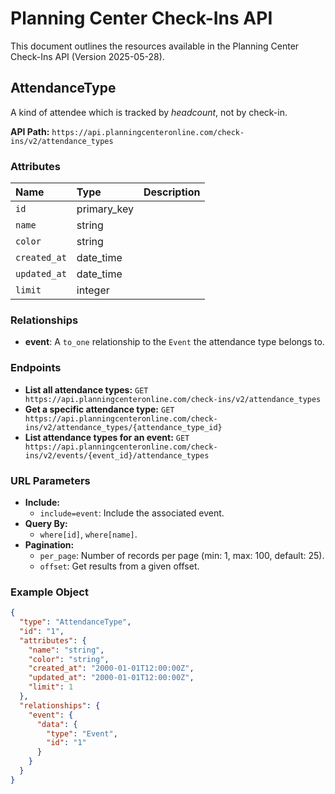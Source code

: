 # Planning Center Check-Ins API

This document outlines the resources available in the Planning Center Check-Ins API (Version 2025-05-28).

## AttendanceType

A kind of attendee which is tracked by _headcount_, not by check-in.

**API Path:** `https://api.planningcenteronline.com/check-ins/v2/attendance_types`

### Attributes

| Name | Type | Description |
| :--- | :--- | :--- |
| `id` | primary_key | |
| `name` | string | |
| `color` | string | |
| `created_at` | date_time | |
| `updated_at` | date_time | |
| `limit` | integer | |

### Relationships

*   **event**: A `to_one` relationship to the `Event` the attendance type belongs to.

### Endpoints

*   **List all attendance types:**
    `GET https://api.planningcenteronline.com/check-ins/v2/attendance_types`
*   **Get a specific attendance type:**
    `GET https://api.planningcenteronline.com/check-ins/v2/attendance_types/{attendance_type_id}`
*   **List attendance types for an event:**
    `GET https://api.planningcenteronline.com/check-ins/v2/events/{event_id}/attendance_types`

### URL Parameters

*   **Include:**
    *   `include=event`: Include the associated event.
*   **Query By:**
    *   `where[id]`, `where[name]`.
*   **Pagination:**
    *   `per_page`: Number of records per page (min: 1, max: 100, default: 25).
    *   `offset`: Get results from a given offset.

### Example Object

```json
{
  "type": "AttendanceType",
  "id": "1",
  "attributes": {
    "name": "string",
    "color": "string",
    "created_at": "2000-01-01T12:00:00Z",
    "updated_at": "2000-01-01T12:00:00Z",
    "limit": 1
  },
  "relationships": {
    "event": {
      "data": {
        "type": "Event",
        "id": "1"
      }
    }
  }
}
```

